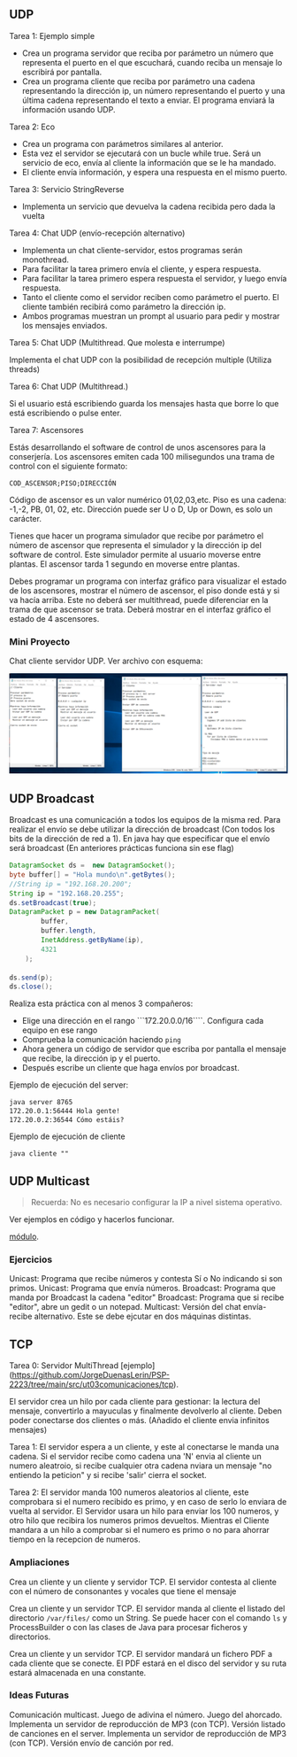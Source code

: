 ## UDP

Tarea 1: Ejemplo simple

- Crea un programa servidor que reciba por parámetro un número que representa el puerto en el que escuchará, cuando reciba un mensaje lo escribirá por pantalla.
- Crea un programa cliente que reciba por parámetro una cadena representando la dirección ip, un número representando el puerto y una última cadena representando el texto a enviar. El programa enviará la información usando UDP.

Tarea 2: Eco

- Crea un programa con parámetros similares al anterior.
- Esta vez el servidor se ejecutará con un bucle while true. Será un servicio de eco, envía al cliente la información que se le ha mandado.
- El cliente envía información, y espera una respuesta en el mismo puerto.

Tarea 3: Servicio StringReverse

- Implementa un servicio que devuelva la cadena recibida pero dada la vuelta

Tarea 4: Chat UDP (envío-recepción alternativo)

- Implementa un chat cliente-servidor, estos programas serán monothread.
- Para facilitar la tarea primero envía el cliente, y espera respuesta.
- Para facilitar la tarea primero espera respuesta el servidor, y luego envía respuesta.
- Tanto el cliente como el servidor reciben como parámetro el puerto. El cliente también recibirá como parámetro la dirección ip.
- Ambos programas muestran un prompt al usuario para pedir y mostrar los mensajes enviados.

Tarea 5: Chat UDP (Multithread. Que molesta e interrumpe)

Implementa el chat UDP con la posibilidad de recepción multiple (Utiliza threads)

Tarea 6: Chat UDP (Multithread.)

Si el usuario está escribiendo guarda los mensajes hasta que borre lo que está escribiendo o pulse enter.

Tarea 7: Ascensores

Estás desarrollando el software de control de unos ascensores para la conserjería. Los ascensores emiten cada 100 milisegundos una trama de control con el siguiente formato:

```
COD_ASCENSOR;PISO;DIRECCIÓN
```

Código de ascensor es un valor numérico 01,02,03,etc.
Piso es una cadena: -1,-2, PB, 01, 02, etc.
Dirección puede ser U o D, Up or Down, es solo un carácter.

Tienes que hacer un programa simulador que recibe por parámetro el número de ascensor que representa el simulador y la dirección ip del software de control. Este simulador permite al usuario moverse entre plantas. El ascensor tarda 1 segundo en moverse entre plantas.

Debes programar un programa con interfaz gráfico para visualizar el estado de los ascensores, mostrar el número de ascensor, el piso donde está y si va hacía arriba. Este no deberá ser multithread, puede diferenciar en la trama de que ascensor se trata. Deberá mostrar en el interfaz gráfico el estado de 4 ascensores.

### Mini Proyecto

Chat cliente servidor UDP. Ver archivo con esquema:

![Chat UDP](Chats.png)

## UDP Broadcast

Broadcast es una comunicación a todos los equipos de la misma red. Para realizar el envío se debe utilizar la dirección de broadcast (Con todos los bits de la dirección de red a 1). En java hay que especificar que el envío será broadcast (En anteriores prácticas funciona sin ese flag)

```java
DatagramSocket ds =  new DatagramSocket();
byte buffer[] = "Hola mundo\n".getBytes();
//String ip = "192.168.20.200";
String ip = "192.168.20.255";
ds.setBroadcast(true);
DatagramPacket p = new DatagramPacket(
        buffer,
        buffer.length,
        InetAddress.getByName(ip),
        4321
    );

ds.send(p);
ds.close();
```

Realiza esta práctica con al menos 3 compañeros:

- Elige una dirección en el rango ```172.20.0.0/16````. Configura cada equipo en ese rango
- Comprueba la comunicación haciendo ```ping```
- Ahora genera un código de servidor que escriba por pantalla el mensaje que recibe, la dirección ip y el puerto.
- Después escribe un cliente que haga envíos por broadcast.

Ejemplo de ejecución del server:

```
java server 8765
172.20.0.1:56444 Hola gente!
172.20.0.2:36544 Cómo estáis?
```

Ejemplo de ejecución de cliente

```
java cliente ""
```

## UDP Multicast

> Recuerda: No es necesario configurar la IP a nivel sistema operativo.

Ver ejemplos en código y hacerlos funcionar.

[módulo](https://github.com/JorgeDuenasLerin/programacion-de-servicios-y-procesos/tree/main/ut03).

### Ejercicios

Unicast: Programa que recibe números y contesta Sí o No indicando si son primos.
Unicast: Programa que envía números.
Broadcast: Programa que manda por Broadcast la cadena "editor"
Broadcast: Programa que si recibe "editor", abre un gedit o un notepad.
Multicast: Versión del chat envía-recibe alternativo. Este se debe ejcutar en dos máquinas distintas.


## TCP

Tarea 0: Servidor MultiThread [ejemplo] (https://github.com/JorgeDuenasLerin/PSP-2223/tree/main/src/ut03comunicaciones/tcp).

El servidor crea un hilo por cada cliente para gestionar: la lectura del mensaje, convertirlo a mayuculas y finalmente devolverlo al cliente. Deben poder conectarse dos clientes o más. (Añadido el cliente envia infinitos mensajes)

Tarea 1: El servidor espera a un cliente, y este al conectarse le manda una cadena. Si el servidor recibe como cadena una 'N' envia al cliente un numero aleatroio, si recibe cualquier otra cadena nviara un mensaje "no entiendo la peticion" y si recibe 'salir' cierra el socket.

Tarea 2: El servidor manda 100 numeros aleatorios al cliente, este comprobara si el numero recibido es primo, y en caso de serlo lo enviara de vuelta al servidor. El Servidor usara un hilo para enviar los 100 numeros, y otro hilo que recibira los numeros primos devueltos. Mientras el Cliente mandara a un hilo a comprobar si el numero es primo o no para ahorrar tiempo en la recepcion de numeros.


### Ampliaciones

Crea un cliente y un cliente y servidor TCP. El servidor contesta al cliente con el número de consonantes y vocales que tiene el mensaje

Crea un cliente y un servidor TCP. El servidor manda al cliente el listado del directorio ```/var/files/``` como un String. Se puede hacer con el comando ```ls``` y ProcessBuilder o con las clases de Java para procesar ficheros y directorios.

Crea un cliente y un servidor TCP. El servidor mandará un fichero PDF a cada cliente que se conecte. El PDF estará en el disco del servidor y su ruta estará almacenada en una constante.



### Ideas Futuras

Comunicación multicast.
Juego de adivina el número.
Juego del ahorcado.
Implementa un servidor de reproducción de MP3 (con TCP). Versión listado de canciones en el server.
Implementa un servidor de reproducción de MP3 (con TCP). Versión envío de canción por red.